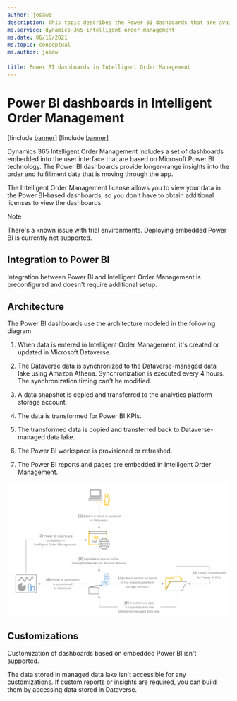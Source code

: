 ```yaml
---
author: josaw1
description: This topic describes the Power BI dashboards that are available in Dynamics 365 Intelligent Order Management.
ms.service: dynamics-365-intelligent-order-management
ms.date: 06/15/2021
ms.topic: conceptual
ms.author: josaw

title: Power BI dashboards in Intelligent Order Management
---
```



# Power BI dashboards in Intelligent Order Management

[!include [banner](includes/banner.md)]
[!include [banner](includes/preview-banner.md)]

Dynamics 365 Intelligent Order Management includes a set of dashboards embedded into the user interface that are based on Microsoft Power BI technology. The Power BI dashboards provide longer-range insights into the order and fulfillment data that is moving through the app.

The Intelligent Order Management license allows you to view your data in the Power BI-based dashboards, so you don't have to obtain additional licenses to view the dashboards.

> [!NOTE]
> There's a known issue with trial environments. Deploying embedded Power BI is currently not supported.

## Integration to Power BI

Integration between Power BI and Intelligent Order Management is preconfigured and doesn't require additional setup.

## Architecture

The Power BI dashboards use the architecture modeled in the following diagram.

1.  When data is entered in Intelligent Order Management, it's created or updated in Microsoft Dataverse.

2.  The Dataverse data is synchronized to the Dataverse-managed data lake using Amazon Athena. Synchronization is executed every 4 hours. The synchronization timing can't be modified.

3.  A data snapshot is copied and transferred to the analytics platform storage account.

4.  The data is transformed for Power BI KPIs.

5.  The transformed data is copied and transferred back to Dataverse-managed data lake.

6.  The Power BI workspace is provisioned or refreshed.

7.  The Power BI reports and pages are embedded in Intelligent Order Management.

![architecture flow](media/architecture-flow.png)

## Customizations

Customization of dashboards based on embedded Power BI isn't supported. 

The data stored in managed data lake isn't accessible for any customizations. If custom reports or insights are required, you can build them by accessing data stored in Dataverse.

